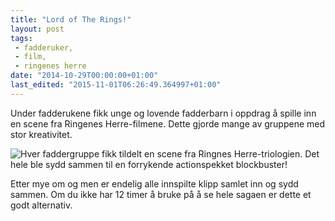 ```yaml
---
title: "Lord of The Rings!"
layout: post
tags: 
 - fadderuker,
 - film,
 - ringenes herre
date: "2014-10-29T00:00:00+01:00"
last_edited: "2015-11-01T06:26:49.364997+01:00"
---
```

Under fadderukene fikk unge og lovende fadderbarn i oppdrag å spille inn en scene fra Ringenes Herre-filmene. Dette gjorde mange av gruppene med stor kreativitet.

![Hver faddergruppe fikk tildelt en scene fra Ringnes Herre-triologien. Det hele ble sydd sammen til en forrykende actionspekket blockbuster!](https://online.ntnu.no/media/images/responsive/419b6320-4f0b-43fa-940c-8106062cac36.png)

Etter mye om og men er endelig alle innspilte klipp samlet inn og sydd sammen. Om du ikke har 12 timer å bruke på å se hele sagaen er dette et godt alternativ.
